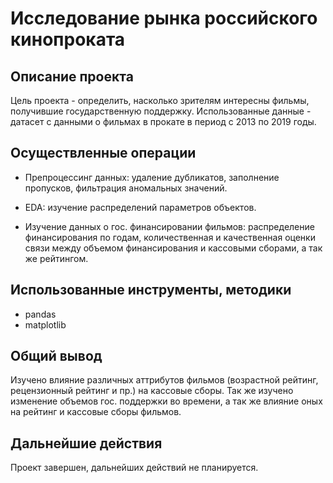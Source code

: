 # Исследование рынка российского кинопроката

## Описание проекта

Цель проекта - определить, насколько зрителям интересны фильмы, получившие государственную поддержку. Использованные данные - датасет с данными о фильмах в прокате в период с 2013 по 2019 годы.

## Осуществленные операции

* Препроцессинг данных: удаление дубликатов, заполнение пропусков, фильтрация аномальных значений.

* EDA: изучение распределений параметров объектов.

* Изучение данных о гос. финансировании фильмов: распределение финансирования по годам, количественная и качественная оценки связи между объемом финансирования и кассовыми сборами, а так же рейтингом.

## Использованные инструменты, методики

* pandas
* matplotlib

## Общий вывод

Изучено влияние различных аттрибутов фильмов (возрастной рейтинг, рецензионный рейтинг и пр.) на кассовые сборы. Так же изучено изменение объемов гос. поддержки во времени, а так же влияние оных на рейтинг и кассовые сборы фильмов.

## Дальнейшие действия

Проект завершен, дальнейших действий не планируется.

